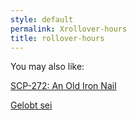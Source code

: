 ```yaml
---
style: default
permalink: Xrollover-hours
title: rollover-hours
---
```

You may also like:

[SCP-272: An Old Iron Nail](http://scp-wiki.net/scp-272)

[Gelobt sei](http://scp-wiki.net/gelobt-sei)
